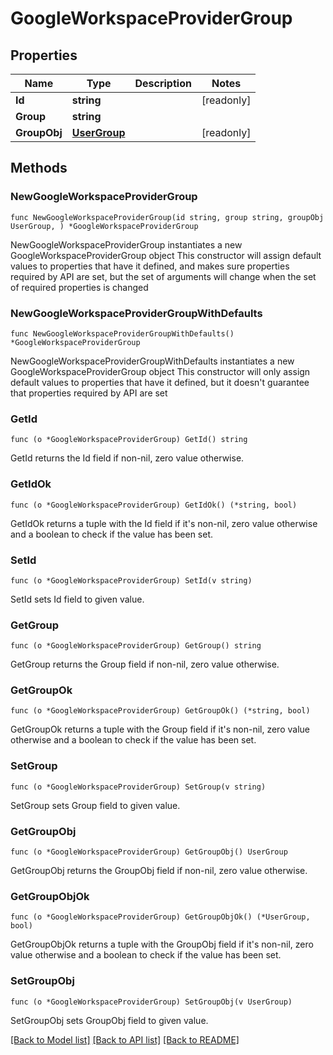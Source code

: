 # GoogleWorkspaceProviderGroup

## Properties

Name | Type | Description | Notes
------------ | ------------- | ------------- | -------------
**Id** | **string** |  | [readonly] 
**Group** | **string** |  | 
**GroupObj** | [**UserGroup**](UserGroup.md) |  | [readonly] 

## Methods

### NewGoogleWorkspaceProviderGroup

`func NewGoogleWorkspaceProviderGroup(id string, group string, groupObj UserGroup, ) *GoogleWorkspaceProviderGroup`

NewGoogleWorkspaceProviderGroup instantiates a new GoogleWorkspaceProviderGroup object
This constructor will assign default values to properties that have it defined,
and makes sure properties required by API are set, but the set of arguments
will change when the set of required properties is changed

### NewGoogleWorkspaceProviderGroupWithDefaults

`func NewGoogleWorkspaceProviderGroupWithDefaults() *GoogleWorkspaceProviderGroup`

NewGoogleWorkspaceProviderGroupWithDefaults instantiates a new GoogleWorkspaceProviderGroup object
This constructor will only assign default values to properties that have it defined,
but it doesn't guarantee that properties required by API are set

### GetId

`func (o *GoogleWorkspaceProviderGroup) GetId() string`

GetId returns the Id field if non-nil, zero value otherwise.

### GetIdOk

`func (o *GoogleWorkspaceProviderGroup) GetIdOk() (*string, bool)`

GetIdOk returns a tuple with the Id field if it's non-nil, zero value otherwise
and a boolean to check if the value has been set.

### SetId

`func (o *GoogleWorkspaceProviderGroup) SetId(v string)`

SetId sets Id field to given value.


### GetGroup

`func (o *GoogleWorkspaceProviderGroup) GetGroup() string`

GetGroup returns the Group field if non-nil, zero value otherwise.

### GetGroupOk

`func (o *GoogleWorkspaceProviderGroup) GetGroupOk() (*string, bool)`

GetGroupOk returns a tuple with the Group field if it's non-nil, zero value otherwise
and a boolean to check if the value has been set.

### SetGroup

`func (o *GoogleWorkspaceProviderGroup) SetGroup(v string)`

SetGroup sets Group field to given value.


### GetGroupObj

`func (o *GoogleWorkspaceProviderGroup) GetGroupObj() UserGroup`

GetGroupObj returns the GroupObj field if non-nil, zero value otherwise.

### GetGroupObjOk

`func (o *GoogleWorkspaceProviderGroup) GetGroupObjOk() (*UserGroup, bool)`

GetGroupObjOk returns a tuple with the GroupObj field if it's non-nil, zero value otherwise
and a boolean to check if the value has been set.

### SetGroupObj

`func (o *GoogleWorkspaceProviderGroup) SetGroupObj(v UserGroup)`

SetGroupObj sets GroupObj field to given value.



[[Back to Model list]](../README.md#documentation-for-models) [[Back to API list]](../README.md#documentation-for-api-endpoints) [[Back to README]](../README.md)


